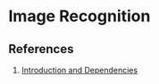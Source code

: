 # Image Recognition

## References

1. [Introduction and Dependencies](https://pythonprogramming.net/image-recognition-python/)